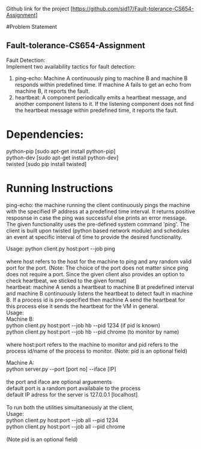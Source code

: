 Github link for the project [https://github.com/sid17/Fault-tolerance-CS654-Assignment]

#Problem Statement 
## Fault-tolerance-CS654-Assignment
Fault Detection:	
Implement two availability tactics for fault detection:
1. ping-echo: Machine A continuously ping to machine B and machine B responds within predefined time. If machine A fails to get an echo from machine B, it reports the fault. 
2. heartbeat: A component periodically emits a heartbeat message, and another component listens to it. If the listening component does not find the heartbeat message within predefined time, it reports the fault. 

# Dependencies:
python-pip [sudo apt-get install python-pip] <br />
python-dev [sudo apt-get install python-dev] <br />
twisted    [sudo pip install twisted] <br />


# Running Instructions
ping-echo: the machine running the client continuously pings the machine with the specified IP address at a predefined time interval. It returns positive resposnse in case the ping was successful else prints an error message. The given functionality uses the pre-defined system command 'ping'. The client is built upon twisted (python based network module) and schedules an event at specific interval of time to provide the desired functionality.

Usage:  python client.py host:port --job ping <br /> <br />
	where host refers to the host for the machine to ping and any random valid port for the port. (Note: The choice of the port does not 		matter since ping does not require a port. Since the given client also provides an option to check heartbeat, we sticked to the given 		format)
<br />
heartbeat: machine A sends a heartbeat to machine B at predefined interval and machine B continuously listens the heartbeat to detect fault in machine B. If a process id is pre-specified then machine A send the heartbeat for this process else it sends the heartbeat for the VM in general.
<br />
Usage: <br />
Machine B: <br />
       python client.py host:port --job hb --pid 1234 (if pid is known) <br />
       python client.py host:port --job hb --pid chrome (to monitor by name) <br />
	<br /> 
	where host:port refers to the machine to monitor and pid refers to the process id/name of the process to monitor.
	(Note: pid is an optional field) <br />

Machine A: <br />
	python server.py --port [port no] --iface [IP] <br /> <br />
	the port and iface are optional arguements <br />
	default port is a random port availabale to the process <br />
	default IP adress for the server is 127.0.0.1 [localhost] <br />
<br />
To run both the utilities simultaneously at the client,  <br />
	Usage: <br />
	python client.py host:port --job all --pid 1234 <br />
	python client.py host:port --job all --pid chrome <br /> <br />
	(Note pid is an optional field)
	
